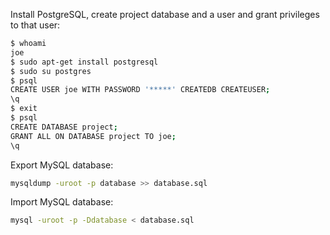Install PostgreSQL, create project database and a user and grant privileges to that user:

```bash
$ whoami 
joe
$ sudo apt-get install postgresql
$ sudo su postgres
$ psql
CREATE USER joe WITH PASSWORD '*****' CREATEDB CREATEUSER;
\q
$ exit
$ psql  
CREATE DATABASE project;
GRANT ALL ON DATABASE project TO joe;
\q
```

Export MySQL database:

```bash
mysqldump -uroot -p database >> database.sql
```

Import MySQL database:

```bash
mysql -uroot -p -Ddatabase < database.sql
```